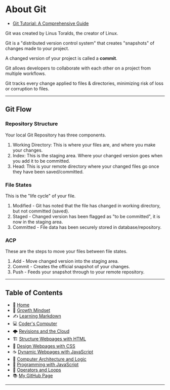 
# About Git


* [Git Tutorial: A Comprehensive Guide](https://blog.udemy.com/git-tutorial-a-comprehensive-guide/#2_1)

Git was created by Linus Toralds, the creator of Linux.

Git is a "distributed version control system" that creates "snapshots" of changes made to your project.  

A changed version of your project is called a **commit**. 

Git allows developers to collaborate with each other on a project from multiple workflows.

Git tracks every change applied to files & directories, minimizing risk of loss or corruption to files. 

_____

## Git Flow

### Repository Structure
Your local Git Repository has three components. 
 1. Working Directory: This is where your files are, and where you make your changes. 
 2. Index: This is the staging area. Where your changed version goes when you add it to be committed. 
 3. Head: This is your remote directory where your changed files go once they have been saved/committed. 

### File States
This is the "life cycle" of your file. 
 1. Modified - Git has noted that the file has changed in working directory, but not committed (saved). 
 2. Staged - Changed version has been flagged as "to be committed", it is now in the staging area.  
 3. Committed - File data has been securely stored in database/repository.  

### ACP 
These are the steps to move your files between file states.
 1. Add - Move changed version into the staging area. 
 2. Commit - Creates the official snapshot of your changes.
 3. Push - Feeds your snapshot through to your remote repository.  


_____
 
## **Table of Contents**
- 🏡 [Home](/README.md)
- 💭 [Growth Mindset](/growthmindset.md)
- ✍️ [Learning Markdown](/learningmarkdown.md)
- 💻 [Coder's Computer](/coderscomputer.md)
- 🌩️ [Revisions and the Cloud](/revisionscloud.md)
- 🏗️ [Structure Webpages with HTML](/.md)
- 🎨 [Design Webpages with CSS](/.md)
- ☕ [Dynamic Webpages with JavaScript](/.md)
- 🧮 [Computer Architecture and Logic](/.md)
- 🌵 [Programming with JavaScript](/.md)
- 🤖 [Operators and Loops](/.md)
- 📚 [My GitHub Page](https://github.com/mistidinzy)

_____
